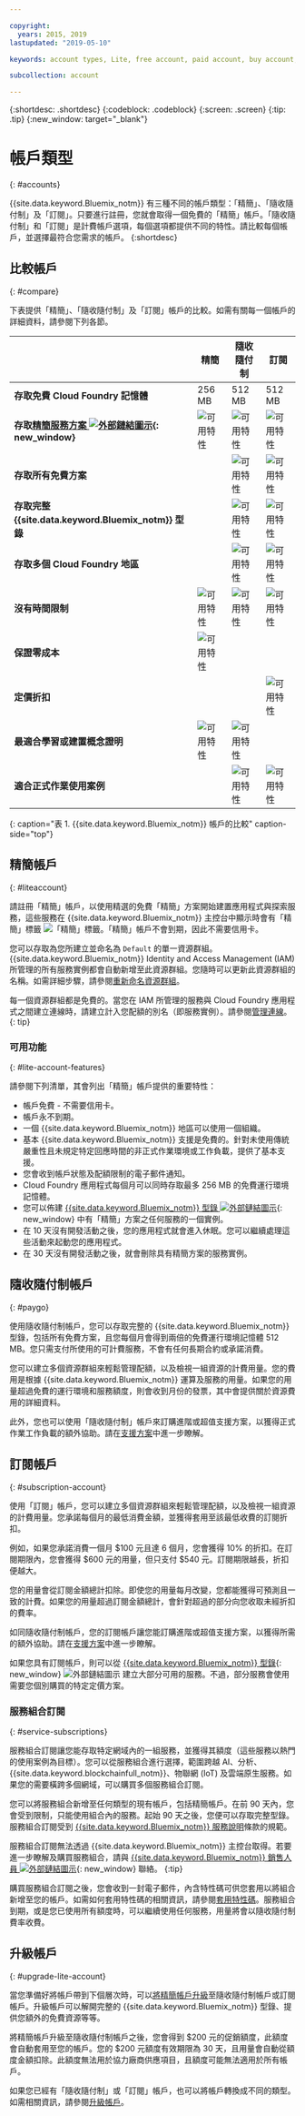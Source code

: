 ```yaml
---

copyright:
  years: 2015, 2019
lastupdated: "2019-05-10"

keywords: account types, Lite, free account, paid account, buy account, account difference, compare account, subscription, service bundle

subcollection: account

---
```


{:shortdesc: .shortdesc}
{:codeblock: .codeblock}
{:screen: .screen}
{:tip: .tip}
{:new_window: target="_blank"}

# 帳戶類型
{: #accounts}

{{site.data.keyword.Bluemix_notm}} 有三種不同的帳戶類型：「精簡」、「隨收隨付制」及「訂閱」。只要進行註冊，您就會取得一個免費的「精簡」帳戶。「隨收隨付制」和「訂閱」是計費帳戶選項，每個選項都提供不同的特性。請比較每個帳戶，並選擇最符合您需求的帳戶。
{:shortdesc}

## 比較帳戶
{: #compare}

下表提供「精簡」、「隨收隨付制」及「訂閱」帳戶的比較。如需有關每一個帳戶的詳細資料，請參閱下列各節。

|                                         |精簡|隨收隨付制|訂閱|
|-----------------------------------------|--------------------|--------------------|--------------------|
|**存取免費 Cloud Foundry 記憶體** |256 MB |512 MB |512 MB |
|**存取[精簡服務方案 ![外部鏈結圖示](../icons/launch-glyph.svg "外部鏈結圖示")](https://{DomainName}/catalog/?search=label:lite){: new_window}** | ![可用特性](../icons/icon_enabled.svg) | ![可用特性](../icons/icon_enabled.svg) | ![可用特性](../icons/icon_enabled.svg) |
|**存取所有免費方案**|                    | ![可用特性](../icons/icon_enabled.svg) | ![可用特性](../icons/icon_enabled.svg) |
|**存取完整 {{site.data.keyword.Bluemix_notm}} 型錄**|  | ![可用特性](../icons/icon_enabled.svg) | ![可用特性](../icons/icon_enabled.svg) |
|**存取多個 Cloud Foundry 地區** |               | ![可用特性](../icons/icon_enabled.svg) | ![可用特性](../icons/icon_enabled.svg) |
|**沒有時間限制**| ![可用特性](../icons/icon_enabled.svg) | ![可用特性](../icons/icon_enabled.svg) | ![可用特性](../icons/icon_enabled.svg) |
|**保證零成本**| ![可用特性](../icons/icon_enabled.svg) |  |         |
|**定價折扣** |                    |                    | ![可用特性](../icons/icon_enabled.svg) |
|**最適合學習或建置概念證明**| ![可用特性](../icons/icon_enabled.svg) | ![可用特性](../icons/icon_enabled.svg) |  |
|**適合正式作業使用案例**|                    | ![可用特性](../icons/icon_enabled.svg) | ![可用特性](../icons/icon_enabled.svg) |
{: caption="表 1. {{site.data.keyword.Bluemix_notm}} 帳戶的比較" caption-side="top"}


## 精簡帳戶
{: #liteaccount}

請註冊「精簡」帳戶，以使用精選的免費「精簡」方案開始建置應用程式與探索服務，這些服務在 {{site.data.keyword.Bluemix_notm}} 主控台中顯示時會有「精簡」標籤 ![「精簡」標籤](../icons/Lite.svg)。「精簡」帳戶不會到期，因此不需要信用卡。

您可以存取為您所建立並命名為 `Default` 的單一資源群組。{{site.data.keyword.Bluemix_notm}} Identity and Access Management (IAM) 所管理的所有服務實例都會自動新增至此資源群組。您隨時可以更新此資源群組的名稱。如需詳細步驟，請參閱[重新命名資源群組](/docs/resources?topic=resources-rgs#rename_rgs)。

每一個資源群組都是免費的。當您在 IAM 所管理的服務與 Cloud Foundry 應用程式之間建立連線時，請建立計入您配額的別名（即服務實例）。請參閱[管理連線](/docs/resources?topic=resources-connect_app)。
{: tip}

### 可用功能
{: #lite-account-features}

請參閱下列清單，其會列出「精簡」帳戶提供的重要特性：

   * 帳戶免費 - 不需要信用卡。
   * 帳戶永不到期。
   * 一個 {{site.data.keyword.Bluemix_notm}} 地區可以使用一個組織。
   * 基本 {{site.data.keyword.Bluemix_notm}} 支援是免費的。針對未使用傳統嚴重性且未規定特定回應時間的非正式作業環境或工作負載，提供了基本支援。
   * 您會收到帳戶狀態及配額限制的電子郵件通知。
   * Cloud Foundry 應用程式每個月可以同時存取最多 256 MB 的免費運行環境記憶體。
   * 您可以佈建 [{{site.data.keyword.Bluemix_notm}} 型錄 ![外部鏈結圖示](../icons/launch-glyph.svg "外部鏈結圖示")](https://cloud.ibm.com/catalog/?search=label:lite%20lite){: new_window} 中有「精簡」方案之任何服務的一個實例。
   * 在 10 天沒有開發活動之後，您的應用程式就會進入休眠。您可以繼續處理這些活動來起動您的應用程式。
   * 在 30 天沒有開發活動之後，就會刪除具有精簡方案的服務實例。

## 隨收隨付制帳戶
{: #paygo}

使用隨收隨付制帳戶，您可以存取完整的 {{site.data.keyword.Bluemix_notm}} 型錄，包括所有免費方案，且您每個月會得到兩倍的免費運行環境記憶體 512 MB。您只需支付所使用的可計費服務，不會有任何長期合約或承諾消費。

您可以建立多個資源群組來輕鬆管理配額，以及檢視一組資源的計費用量。您的費用是根據 {{site.data.keyword.Bluemix_notm}} 運算及服務的用量。如果您的用量超過免費的運行環境和服務額度，則會收到月份的發票，其中會提供關於資源費用的詳細資料。

此外，您也可以使用「隨收隨付制」帳戶來訂購進階或超值支援方案，以獲得正式作業工作負載的額外協助。請在[支援方案](/docs/get-support?topic=get-support-support-plans)中進一步瞭解。

## 訂閱帳戶
{: #subscription-account}

使用「訂閱」帳戶，您可以建立多個資源群組來輕鬆管理配額，以及檢視一組資源的計費用量。您承諾每個月的最低消費金額，並獲得套用至該最低收費的訂閱折扣。

例如，如果您承諾消費一個月 $100 元且達 6 個月，您會獲得 10% 的折扣。在訂閱期限內，您會獲得 $600 元的用量，但只支付 $540 元。訂閱期限越長，折扣便越大。

您的用量會從訂閱金額總計扣除。即使您的用量每月改變，您都能獲得可預測且一致的計費。如果您的用量超過訂閱金額總計，會針對超過的部分向您收取未經折扣的費率。

如同隨收隨付制帳戶，您的訂閱帳戶讓您能訂購進階或超值支援方案，以獲得所需的額外協助。請在[支援方案](/docs/get-support?topic=get-support-support-plans)中進一步瞭解。

如果您具有訂閱帳戶，則可以從 [{{site.data.keyword.Bluemix_notm}} 型錄](https://{DomainName}/catalog){: new_window} ![外部鏈結圖示](../icons/launch-glyph.svg "外部鏈結圖示") 建立大部分可用的服務。不過，部分服務會使用需要您個別購買的特定定價方案。

### 服務組合訂閱
{: #service-subscriptions}

服務組合訂閱讓您能存取特定網域內的一組服務，並獲得其額度（這些服務以熱門的使用案例為目標）。您可以從服務組合進行選擇，範圍跨越 AI、分析、{{site.data.keyword.blockchainfull_notm}}、物聯網 (IoT) 及雲端原生服務。如果您的需要橫跨多個網域，可以購買多個服務組合訂閱。

您可以將服務組合新增至任何類型的現有帳戶，包括精簡帳戶。在前 90 天內，您會受到限制，只能使用組合內的服務。起始 90 天之後，您便可以存取完整型錄。服務組合訂閱受到 [{{site.data.keyword.Bluemix_notm}} 服務說明](/docs/overview/terms-of-use?topic=overview-terms)條款的規範。

服務組合訂閱無法透過 {{site.data.keyword.Bluemix_notm}} 主控台取得。若要進一步瞭解及購買服務組合，請與 [{{site.data.keyword.Bluemix_notm}} 銷售人員 ![外部鏈結圖示](../icons/launch-glyph.svg "外部鏈結圖示")](https://www.ibm.com/cloud-computing/bluemix/contact-us){: new_window} 聯絡。
{:tip}

購買服務組合訂閱之後，您會收到一封電子郵件，內含特性碼可供您套用以將組合新增至您的帳戶。如需如何套用特性碼的相關資訊，請參閱[套用特性碼](/docs/account?topic=account-codes)。服務組合到期，或是您已使用所有額度時，可以繼續使用任何服務，用量將會以隨收隨付制費率收費。

## 升級帳戶
{: #upgrade-lite-account}

當您準備好將帳戶帶到下個層次時，可以[將精簡帳戶升級](/docs/account?topic=account-upgrading-account)至隨收隨付制帳戶或訂閱帳戶。升級帳戶可以解開完整的 {{site.data.keyword.Bluemix_notm}} 型錄、提供您額外的免費資源等等。

將精簡帳戶升級至隨收隨付制帳戶之後，您會得到 $200 元的促銷額度，此額度會自動套用至您的帳戶。您的 $200 元額度有效期限為 30 天，且用量會自動從額度金額扣除。此額度無法用於協力廠商供應項目，且額度可能無法適用於所有帳戶。

如果您已經有「隨收隨付制」或「訂閱」帳戶，也可以將帳戶轉換成不同的類型。如需相關資訊，請參閱[升級帳戶](/docs/account?topic=account-upgrading-account)。
